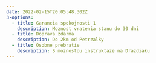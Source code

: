 ```yaml
---
date: 2022-02-15T20:05:48.302Z
3-options:
  - title: Garancia spokojnosti 1
    description: Moznost vratenia stanu do 30 dni
  - title: Doprava zdarma
    description: Do 2km od Petrzalky
  - title: Osobne prebratie
    description: S moznostou instruktaze na Drazdiaku
---
```

